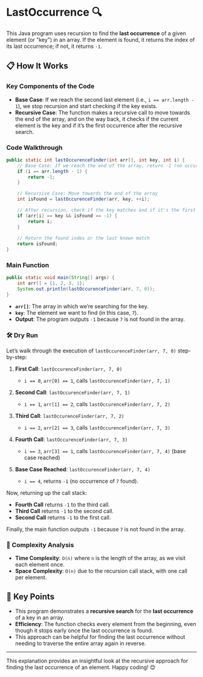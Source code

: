 

# LastOccurrence 🔍

This Java program uses recursion to find the **last occurrence** of a given element (or "key") in an array. If the element is found, it returns the index of its last occurrence; if not, it returns `-1`.

## 📋 How It Works

### Key Components of the Code

- **Base Case**: If we reach the second last element (i.e., `i == arr.length - 1`), we stop recursion and start checking if the key exists.
- **Recursive Case**: The function makes a recursive call to move towards the end of the array, and on the way back, it checks if the current element is the key and if it’s the first occurrence after the recursive search.

### Code Walkthrough

```java
public static int lastOccurenceFinder(int arr[], int key, int i) {
    // Base Case: If we reach the end of the array, return -1 (no occurrence found)
    if (i == arr.length - 1) {
        return -1;
    }

    // Recursive Case: Move towards the end of the array
    int isFound = lastOccurenceFinder(arr, key, ++i);

    // After recursion, check if the key matches and if it's the first match from the end
    if (arr[i] == key && isFound == -1) {
        return i;
    }
    
    // Return the found index or the last known match
    return isFound;
}
```

### Main Function

```java
public static void main(String[] args) {
    int arr[] = {1, 2, 3, 1};
    System.out.println(lastOccurenceFinder(arr, 7, 0));
}
```

- **`arr[]`**: The array in which we’re searching for the key.
- **`key`**: The element we want to find (in this case, `7`).
- **Output**: The program outputs `-1` because `7` is not found in the array.

### 🛠️ Dry Run

Let’s walk through the execution of `lastOccurenceFinder(arr, 7, 0)` step-by-step:

1. **First Call**: `lastOccurenceFinder(arr, 7, 0)`
   - `i == 0`, `arr[0] == 1`, calls `lastOccurenceFinder(arr, 7, 1)`

2. **Second Call**: `lastOccurenceFinder(arr, 7, 1)`
   - `i == 1`, `arr[1] == 2`, calls `lastOccurenceFinder(arr, 7, 2)`

3. **Third Call**: `lastOccurenceFinder(arr, 7, 2)`
   - `i == 2`, `arr[2] == 3`, calls `lastOccurenceFinder(arr, 7, 3)`

4. **Fourth Call**: `lastOccurenceFinder(arr, 7, 3)`
   - `i == 3`, `arr[3] == 1`, calls `lastOccurenceFinder(arr, 7, 4)` (base case reached)

5. **Base Case Reached**: `lastOccurenceFinder(arr, 7, 4)`
   - `i == 4`, returns `-1` (no occurrence of `7` found).

Now, returning up the call stack:

- **Fourth Call** returns `-1` to the third call.
- **Third Call** returns `-1` to the second call.
- **Second Call** returns `-1` to the first call.

Finally, the main function outputs `-1` because `7` is not found in the array.

### 🧩 Complexity Analysis

- **Time Complexity**: `O(n)` where `n` is the length of the array, as we visit each element once.
- **Space Complexity**: `O(n)` due to the recursion call stack, with one call per element.

## 🎯 Key Points

- This program demonstrates a **recursive search** for the **last occurrence** of a key in an array.
- **Efficiency**: The function checks every element from the beginning, even though it stops early once the last occurrence is found.
- This approach can be helpful for finding the last occurrence without needing to traverse the entire array again in reverse.

---

This explanation provides an insightful look at the recursive approach for finding the last occurrence of an element. Happy coding! 😊